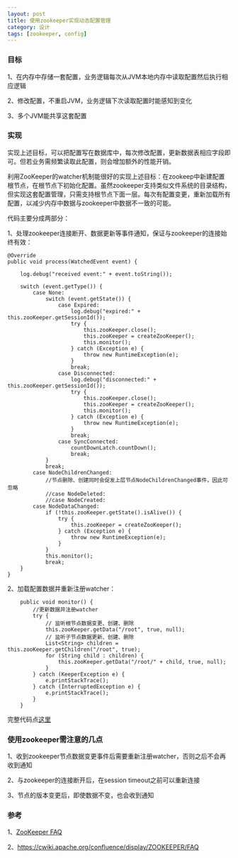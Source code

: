 ```yaml
---
layout: post
title: 使用zookeeper实现动态配置管理
category: 设计
tags: [zookeeper, config]
---
```


### 目标
1、在内存中存储一套配置，业务逻辑每次从JVM本地内存中读取配置然后执行相应逻辑

2、修改配置，不重启JVM，业务逻辑下次读取配置时能感知到变化

3、多个JVM能共享这套配置

### 实现
实现上述目标，可以把配置写在数据库中，每次修改配置，更新数据表相应字段即可。但若业务需频繁读取此配置，则会增加额外的性能开销。

利用ZooKeeper的watcher机制能很好的实现上述目标：在zookeep中新建配置根节点，在根节点下初始化配置。虽然zookeeper支持类似文件系统的目录结构，但实现这套配置管理，只需支持根节点下面一层。每次有配置变更，重新加载所有配置，以减少内存中数据与zookeeper中数据不一致的可能。

代码主要分成两部分：

1、处理zookeeper连接断开、数据更新等事件通知，保证与zookeeper的连接始终有效：

    @Override
    public void process(WatchedEvent event) {

        log.debug("received event:" + event.toString());

        switch (event.getType()) {
            case None:
                switch (event.getState()) {
                    case Expired:
                        log.debug("expired:" + this.zooKeeper.getSessionId());
                        try {
                            this.zooKeeper.close();
                            this.zooKeeper = createZooKeeper();
                            this.monitor();
                        } catch (Exception e) {
                            throw new RuntimeException(e);
                        }
                        break;
                    case Disconnected:
                        log.debug("disconnected:" + this.zooKeeper.getSessionId());
                        try {
                            this.zooKeeper.close();
                            this.zooKeeper = createZooKeeper();
                            this.monitor();
                        } catch (Exception e) {
                            throw new RuntimeException(e);
                        }
                        break;
                    case SyncConnected:
                        countDownLatch.countDown();
                        break;
                }
                break;
            case NodeChildrenChanged:
                //节点删除、创建同时会促发上层节点NodeChildrenChanged事件，因此可忽略
                //case NodeDeleted:
                //case NodeCreated:
            case NodeDataChanged:
                if (!this.zooKeeper.getState().isAlive()) {
                    try {
                        this.zooKeeper = createZooKeeper();
                    } catch (Exception e) {
                        throw new RuntimeException(e);
                    }
                }
                this.monitor();
                break;
        }
    }

2、加载配置数据并重新注册watcher：

        public void monitor() {
            //更新数据并注册watcher
            try {
                // 监听根节点数据变更、创建、删除
                this.zooKeeper.getData("/root", true, null);
                // 监听子节点数据更新、创建、删除
                List<String> children = this.zooKeeper.getChildren("/root", true);
                for (String child : children) {
                    this.zooKeeper.getData("/root/" + child, true, null);
                }
            } catch (KeeperException e) {
                e.printStackTrace();
            } catch (InterruptedException e) {
                e.printStackTrace();
            }
        }

完整代码点[这里](https://github.com/youly/study/blob/master/src/main/java/com/lastww/study/zookeeper/ZookeeperEventContainer.java)

### 使用zookeeper需注意的几点

1、收到zookeeper节点数据变更事件后需要重新注册watcher，否则之后不会再收到通知

2、与zookeeper的连接断开后，在session timeout之前可以重新连接

3、节点的版本变更后，即使数据不变，也会收到通知

### 参考
1、[ZooKeeper FAQ](http://jm-blog.aliapp.com/?p=1384)

2、https://cwiki.apache.org/confluence/display/ZOOKEEPER/FAQ


